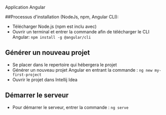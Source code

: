 Application Angular

##Processus d'installation (NodeJs, npm, Angular CLI):

* Télécharger Node.js (npm est inclu avec)
* Ouvrir un terminal et entrer la commande afin de télécharger le CLI Angular: `npm install -g @angular/cli`

## Générer un nouveau projet

* Se placer dans le repertoire qui hébergera le projet
* Générer un nouveau projet Angular en entrant la commande : `ng new my-first-project`
* Ouvrir le projet dans Intellij Idea

## Démarrer le serveur
* Pour démarrer le serveur, entrer la commande : `ng serve`
